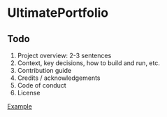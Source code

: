 # UltimatePortfolio

## Todo
1. Project overview: 2-3 sentences
2. Context, key decisions, how to build and run, etc.
3. Contribution guide
4. Credits / acknowledgements
5. Code of conduct
6. License

[Example](https://github.com/twostraws/Unwrap/blob/main/README.md)
